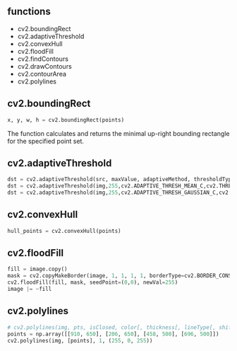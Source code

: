 ## functions

* cv2.boundingRect
* cv2.adaptiveThreshold
* cv2.convexHull
* cv2.floodFill
* cv2.findContours
* cv2.drawContours
* cv2.contourArea
* cv2.polylines

## cv2.boundingRect
```python
x, y, w, h = cv2.boundingRect(points)
```
The function calculates and returns the minimal up-right bounding rectangle for the specified point set.

## cv2.adaptiveThreshold
```python
dst = cv2.adaptiveThreshold(src, maxValue, adaptiveMethod, thresholdType, blockSize, C)
dst = cv2.adaptiveThreshold(img,255,cv2.ADAPTIVE_THRESH_MEAN_C,cv2.THRESH_BINARY,11,2)
dst = cv2.adaptiveThreshold(img,255,cv2.ADAPTIVE_THRESH_GAUSSIAN_C,cv2.THRESH_BINARY,11,2)
```
## cv2.convexHull
```python
hull_points = cv2.convexHull(points)
```
## cv2.floodFill
```python
fill = image.copy()
mask = cv2.copyMakeBorder(image, 1, 1, 1, 1, borderType=cv2.BORDER_CONSTANT, value=255)
cv2.floodFill(fill, mask, seedPoint=(0,0), newVal=255)
image |= ~fill
```
## cv2.polylines
```python
# cv2.polylines(img, pts, isClosed, color[, thickness[, lineType[, shift]]]) → None
points = np.array([[910, 650], [206, 650], [458, 500], [696, 500]])
cv2.polylines(img, [points], 1, (255, 0, 255))
```
